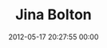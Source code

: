 ---
title: "Jina Bolton"
date: 2012-05-17 20:27:55 00:00
permalink: /jina
twitter: ""
likes: [106,62,58,25]
id: 100
gravatar: "http://www.gravatar.com/avatar/67bb0a8cd6c1993dba0bfe302852f729"
---